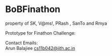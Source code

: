 # BoBFinathon
property of SK, V@ms!, PRash , SanTo and Rmya

Prototype for Finathon Challenge:

Contact Emails:
<br/> Arun Balajiee [cs11b042@iith.ac.in](mailto:cs11b042@iith.ac.in)
<br/> 
<br/> 
<br/> 
